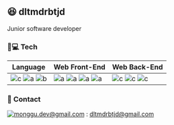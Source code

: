## 😆 dltmdrbtjd

Junior software developer

### 🧑💻 Tech 
| Language | Web Front-End | Web Back-End |
| -------- | ------------- | ------------ |
| ![c](https://img.shields.io/badge/Go-50BCDF?style=flat-square&logo=go&logoColor=white) ![a](https://img.shields.io/badge/JavaScript-f7df11?style=flat-square&logo=JavaScript&logoColor=black) ![b](https://img.shields.io/badge/TypeScript-007ACC?style=flat-square&logo=TypeScript&logoColor=white)|![a](https://img.shields.io/badge/React-61dafb?style=flat-square&logo=React&logoColor=black) ![a](https://img.shields.io/badge/Redux-ffffff?style=flat-square&logo=Redux&logoColor=violet) ![a](https://img.shields.io/badge/Vue-41b883?style=flat-square&logo=vue.js&logoColor=white) ![a](https://img.shields.io/badge/Vuex-41b883?style=flat-square&logo=Vuex&logoColor=violet) | ![c](https://img.shields.io/badge/Gin-50BCDF?style=flat-square&logo=gin&logoColor=white) ![c](https://img.shields.io/badge/mysql-gray?style=flat-square&logo=mysql&logoColor=white) ![c](https://img.shields.io/badge/mongodb-green?style=flat-square&logo=mongodb&logoColor=white)|

### 📠 Contact
[![monggu.dev@gmail.com](https://img.shields.io/badge/Gmail-d14836?style=flat-square&logo=Gmail&logoColor=white&link=mailto:dltmdrbtjd@gmail.com)](mailto:dltmdrbtjd@gmail.com) : dltmdrbtjd@gmail.com
<!--
**dltmdrbtjd/dltmdrbtjd** is a ✨ _special_ ✨ repository because its `README.md` (this file) appears on your GitHub profile.

Here are some ideas to get you started:

- 🔭 I’m currently working on ...
- 🌱 I’m currently learning ...
- 👯 I’m looking to collaborate on ...
- 🤔 I’m looking for help with ...
- 💬 Ask me about ...
- 📫 How to reach me: ...
- 😄 Pronouns: ...
- ⚡ Fun fact: ...
-->
